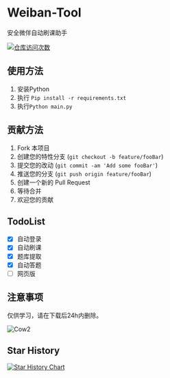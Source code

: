 # Weiban-Tool

安全微伴自动刷课助手

[![仓库访问次数](https://badges.toozhao.com/badges/01J4X431GX8JJ8F43S0ES0ANXY/green.svg)]( "")

## 使用方法

1. 安装Python
2. 执行 <code>Pip install -r requirements.txt</code>
3. 执行<code>Python main.py</code>

## 贡献方法
1. Fork 本项目
2. 创建您的特性分支 (`git checkout -b feature/fooBar`)
3. 提交您的改动 (`git commit -am 'Add some fooBar'`)
4. 推送您的分支 (`git push origin feature/fooBar`)
5. 创建一个新的 Pull Request
6. 等待合并
7. 欢迎您的贡献

## TodoList
- [x] 自动登录
- [x] 自动刷课
- [x] 题库提取
- [x] 自动答题
- [ ] 网页版
## 注意事项
仅供学习，请在下载后24h内删除。

![Cow2](https://github.com/Coaixy/weiban-tool/blob/master/QRCODE.JPG "Cow2")

## Star History

[![Star History Chart](https://api.star-history.com/svg?repos=coaixy/weiban-tool&type=Date)](https://star-history.com/#coaixy/weiban-tool&Date)
